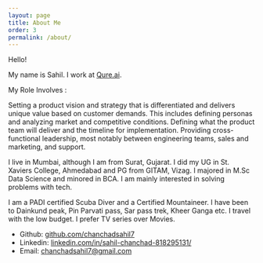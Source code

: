```yaml
---
layout: page
title: About Me
order: 3
permalink: /about/
---
```


Hello!

My name is Sahil.
I work at [Qure.ai](http://www.qure.ai).

My Role Involves :

Setting a product vision and strategy that is differentiated and delivers unique value based on customer demands. This includes defining personas and analyzing market and competitive conditions. Defining what the product team will deliver and the timeline for implementation. Providing cross-functional leadership, most notably between engineering teams, sales and marketing, and support.

I live in Mumbai, although I am from Surat, Gujarat.
I did my UG in St. Xaviers College, Ahmedabad and PG from GITAM, Vizag. 
I majored in M.Sc Data Science and minored in BCA.
I am mainly interested in solving problems with tech.

I am a PADI certified Scuba Diver and a Certified Mountaineer.
I have been to Dainkund peak, Pin Parvati pass, Sar pass trek, Kheer Ganga etc.
I travel with the low budget.
I prefer TV series over Movies.


* Github: [github.com/chanchadsahil7](https://github.com/chanchadsahil7)
* Linkedin: [linkedin.com/in/sahil-chanchad-818295131/](linkedin.com/in/sahil-chanchad-818295131/)
* Email: [chanchadsahil7@gmail.com](mailto:chanchadsahil7@gmail.com)
